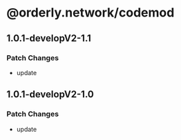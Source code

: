 # @orderly.network/codemod

## 1.0.1-developV2-1.1

### Patch Changes

- update

## 1.0.1-developV2-1.0

### Patch Changes

- update
